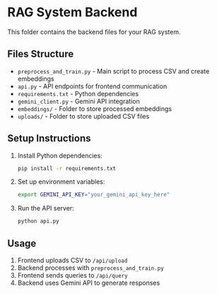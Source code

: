 # RAG System Backend

This folder contains the backend files for your RAG system.

## Files Structure

- `preprocess_and_train.py` - Main script to process CSV and create embeddings
- `api.py` - API endpoints for frontend communication
- `requirements.txt` - Python dependencies
- `gemini_client.py` - Gemini API integration
- `embeddings/` - Folder to store processed embeddings
- `uploads/` - Folder to store uploaded CSV files

## Setup Instructions

1. Install Python dependencies:
   ```bash
   pip install -r requirements.txt
   ```

2. Set up environment variables:
   ```bash
   export GEMINI_API_KEY="your_gemini_api_key_here"
   ```

3. Run the API server:
   ```bash
   python api.py
   ```

## Usage

1. Frontend uploads CSV to `/api/upload`
2. Backend processes with `preprocess_and_train.py`
3. Frontend sends queries to `/api/query`
4. Backend uses Gemini API to generate responses